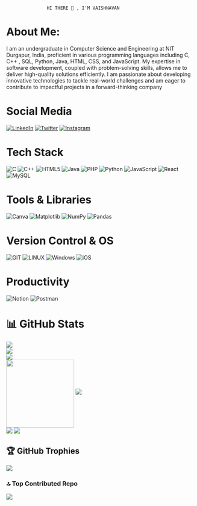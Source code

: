                   HI THERE 👋 , I'M VAISHNAVAN

# About Me:
I am an undergraduate in Computer Science and Engineering at NIT
Durgapur, India, proficient in various programming languages including C,
C++
, SQL, Python, Java, HTML, CSS, and JavaScript. My expertise in
software development, coupled with problem-solving skills, allows me to
deliver high-quality solutions efficiently. I am passionate about developing
innovative technologies to tackle real-world challenges and am eager to
contribute to impactful projects in a forward-thinking company

# Social Media

[![LinkedIn](https://img.shields.io/badge/LinkedIn-%230A66C2.svg?style=plastic&logo=linkedin&logoColor=white)](https://www.linkedin.com/in/baskaran-vaishnavan-bcs14)
[![Twitter](https://img.shields.io/badge/Twitter-%231DA1F2.svg?style=plastic&logo=twitter&logoColor=white)](https://twitter.com/BcsVaish14)
[![Instagram](https://img.shields.io/badge/Instagram-%23E4405F.svg?style=plastic&logo=instagram&logoColor=white)](https://www.instagram.com/bcs_vaish)



# Tech Stack

![C](https://img.shields.io/badge/c-%2300599C.svg?style=plastic&logo=c&logoColor=white)
![C++](https://img.shields.io/badge/c%2B%2B-%2300599C.svg?style=plastic&logo=cplusplus&logoColor=white)
![HTML5](https://img.shields.io/badge/html5-%23E34F26.svg?style=plastic&logo=html5&logoColor=white)
![Java](https://img.shields.io/badge/java-%23ED8B00.svg?style=plastic&logo=openjdk&logoColor=white)
![PHP](https://img.shields.io/badge/php-%23777BB4.svg?style=plastic&logo=php&logoColor=white)
![Python](https://img.shields.io/badge/python-3670A0?style=plastic&logo=python&logoColor=ffdd54)
![JavaScript](https://img.shields.io/badge/javascript-%23F7DF1E.svg?style=plastic&logo=javascript&logoColor=black)
![React](https://img.shields.io/badge/react-%2320232a.svg?style=plastic&logo=react&logoColor=%2361DAFB)
![MySQL](https://img.shields.io/badge/mysql-%2300000f.svg?style=plastic&logo=mysql&logoColor=white)

# Tools & Libraries

![Canva](https://img.shields.io/badge/Canva-%2300C4CC.svg?style=plastic&logo=Canva&logoColor=white)
![Matplotlib](https://img.shields.io/badge/Matplotlib-%23ffffff.svg?style=plastic&logo=Matplotlib&logoColor=black)
![NumPy](https://img.shields.io/badge/numpy-%23013243.svg?style=plastic&logo=numpy&logoColor=white)
![Pandas](https://img.shields.io/badge/pandas-%23150458.svg?style=plastic&logo=pandas&logoColor=white)

# Version Control & OS

![GIT](https://img.shields.io/badge/Git-fc6d26?style=plastic&logo=git&logoColor=white)
![LINUX](https://img.shields.io/badge/Linux-FCC624?style=plastic&logo=linux&logoColor=black)
![Windows](https://img.shields.io/badge/Windows-0078D4?style=plastic&logo=windows&logoColor=white)
![iOS](https://img.shields.io/badge/iOS-000000?style=plastic&logo=ios&logoColor=white)

# Productivity

![Notion](https://img.shields.io/badge/Notion-%23000000.svg?style=plastic&logo=notion&logoColor=white)
![Postman](https://img.shields.io/badge/Postman-FF6C37?style=plastic&logo=postman&logoColor=white)

# 📊 GitHub Stats

![](https://github-readme-stats.vercel.app/api?username=BCS-VAISH&theme=nightowl&hide_border=false&include_all_commits=false&count_private=true)<br/>
![](https://github-readme-streak-stats.herokuapp.com/?user=BCS-VAISH&theme=nightowl&hide_border=false)<br/>
![](http://github-profile-summary-cards.vercel.app/api/cards/profile-details?username=BCS-VAISH&theme=2077)<br>
<img align="center" src="http://github-profile-summary-cards.vercel.app/api/cards/repos-per-language?username=BCS-VAISH&theme=2077" height="180em" />
[![](https://visitcount.itsvg.in/api?id=BCS-VAISH&label=Profile%20Views&color=1&icon=0&pretty=false)](https://visitcount.itsvg.in)
<br/>
![](http://github-profile-summary-cards.vercel.app/api/cards/most-commit-language?username=BCS-VAISH&theme=2077)
![](http://github-profile-summary-cards.vercel.app/api/cards/productive-time?username=BCS-VAISH&theme=2077&utcOffset=8)

## 🏆 GitHub Trophies
![](https://github-profile-trophy.vercel.app/?username=BCS-VAISH&theme=radical&no-frame=false&no-bg=true&margin-w=4)

### 🔝 Top Contributed Repo
![](https://github-contributor-stats.vercel.app/api?username=BCS-VAISH&limit=5&theme=dark&combine_all_yearly_contributions=true)
